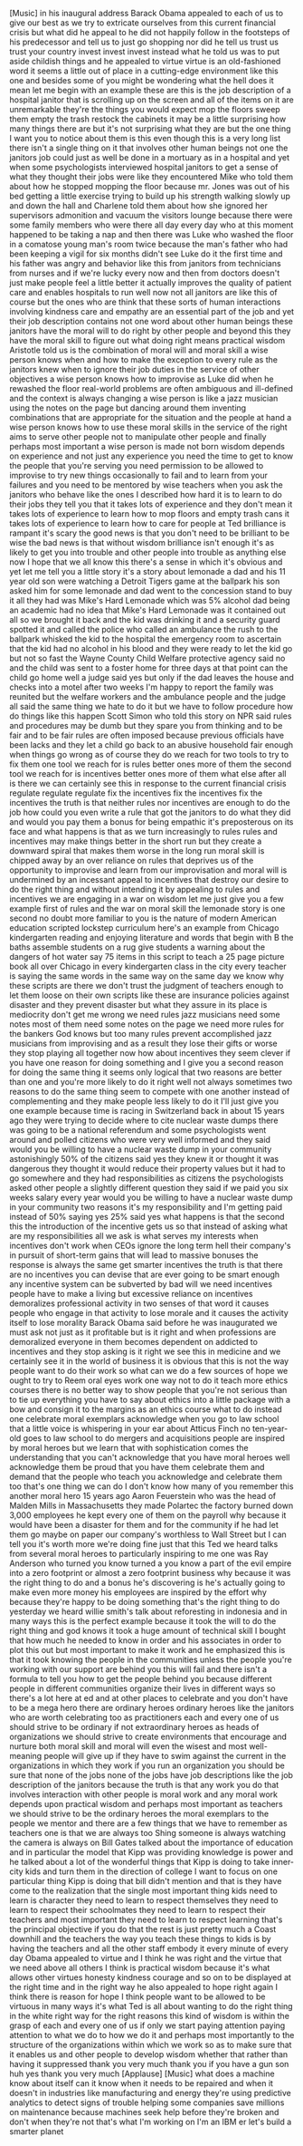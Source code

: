 
[Music]
in his inaugural address Barack Obama
appealed to each of us to give our best
as we try to extricate ourselves from
this current financial crisis but what
did he appeal to he did not happily
follow in the footsteps of his
predecessor and tell us to just go
shopping nor did he tell us trust us
trust your country invest invest invest
instead what he told us was to put aside
childish things and he appealed to
virtue virtue is an old-fashioned word
it seems a little out of place in a
cutting-edge environment like this one
and besides some of you might be
wondering what the hell does it mean let
me begin with an example these are this
is the job description of a hospital
janitor that is scrolling up on the
screen and all of the items on it are
unremarkable they&#39;re the things you
would expect mop the floors sweep them
empty the trash restock the cabinets it
may be a little surprising how many
things there are but it&#39;s not surprising
what they are but the one thing I want
you to notice about them is this even
though this is a very long list there
isn&#39;t a single thing on it that involves
other human beings not one the janitors
job could just as well be done in a
mortuary as in a hospital and yet when
some psychologists interviewed hospital
janitors to get a sense of what they
thought their jobs were like they
encountered Mike who told them about how
he stopped mopping the floor because mr.
Jones was out of his bed getting a
little exercise trying to build up his
strength walking slowly up and down the
hall and Charlene told them about how
she ignored her supervisors admonition
and
vacuum the visitors lounge because there
were some family members who were there
all day every day who at this moment
happened to be taking a nap and then
there was Luke who washed the floor in a
comatose young man&#39;s room twice because
the man&#39;s father who had been keeping a
vigil for six months didn&#39;t see Luke do
it the first time and his father was
angry and behavior like this from
janitors from technicians from nurses
and if we&#39;re lucky every now and then
from doctors doesn&#39;t just make people
feel a little better it actually
improves the quality of patient care and
enables hospitals to run well now not
all janitors are like this of course but
the ones who are think that these sorts
of human interactions involving kindness
care and empathy are an essential part
of the job and yet their job description
contains not one word about other human
beings these janitors have the moral
will to do right by other people and
beyond this they have the moral skill to
figure out what doing right means
practical wisdom Aristotle told us is
the combination of moral will and moral
skill a wise person knows when and how
to make the exception to every rule as
the janitors knew when to ignore their
job duties in the service of other
objectives a wise person knows how to
improvise as Luke did when he rewashed
the floor real-world problems are often
ambiguous and ill-defined and the
context is always changing a wise person
is like a jazz musician using the notes
on the page but dancing around them
inventing combinations that are
appropriate for the situation and the
people at hand
a wise person knows how to use these
moral skills in the service of the right
aims to serve other people not to
manipulate other people and finally
perhaps most
important a wise person is made not born
wisdom depends on experience and not
just any experience you need the time to
get to know the people that you&#39;re
serving you need permission to be
allowed to improvise to try new things
occasionally to fail and to learn from
your failures and you need to be
mentored by wise teachers when you ask
the janitors who behave like the ones I
described how hard it is to learn to do
their jobs they tell you that it takes
lots of experience and they don&#39;t mean
it takes lots of experience to learn how
to mop floors and empty trash cans it
takes lots of experience to learn how to
care for people at Ted brilliance is
rampant it&#39;s scary the good news is that
you don&#39;t need to be brilliant to be
wise the bad news is that without wisdom
brilliance isn&#39;t enough it&#39;s as likely
to get you into trouble and other people
into trouble as anything else
now I hope that we all know this there&#39;s
a sense in which it&#39;s obvious and yet
let me tell you a little story it&#39;s a
story about lemonade a dad and his 11
year old son were watching a Detroit
Tigers game at the ballpark his son
asked him for some lemonade and dad went
to the concession stand to buy it all
they had was Mike&#39;s Hard Lemonade which
was 5% alcohol dad being an academic had
no idea that Mike&#39;s Hard Lemonade
was it contained out all so we brought
it back and the kid was drinking it and
a security guard spotted it and called
the police who called an ambulance the
rush to the ballpark whisked the kid to
the hospital the emergency room to
ascertain that the kid had no alcohol in
his blood and they were ready to let the
kid go but not so fast the Wayne County
Child Welfare protective agency said no
and the child was sent to a foster home
for three days at that point can the
child go home well a judge said yes but
only if the dad leaves the house and
checks into a motel after two weeks I&#39;m
happy to report the family was reunited
but the welfare workers and the
ambulance people and the judge all said
the same thing we hate to do it but we
have to follow procedure how do things
like this happen Scott Simon who told
this story on NPR said rules and
procedures may be dumb but they spare
you from thinking and to be fair and to
be fair rules are often imposed because
previous officials have been lacks and
they let a child go back to an abusive
household fair enough
when things go wrong as of course they
do we reach for two tools to try to fix
them one tool we reach for is rules
better ones more of them the second tool
we reach for
is incentives better ones more of them
what else after all is there we can
certainly see this in response to the
current financial crisis regulate
regulate regulate fix the incentives fix
the incentives fix the incentives the
truth is that neither rules nor
incentives are enough to do the job how
could you even write a rule that got the
janitors to do what they did and would
you pay them a bonus for being empathic
it&#39;s preposterous on its face and what
happens is that as we turn increasingly
to rules rules and incentives may make
things better in the short run but they
create a downward spiral that makes them
worse in the long run moral skill is
chipped away by an over reliance on
rules that deprives us of the
opportunity to improvise and learn from
our improvisation and moral will is
undermined by an incessant appeal to
incentives that destroy our desire to do
the right thing and without intending it
by appealing to rules and incentives we
are engaging in a war on wisdom let me
just give you a few example first of
rules and the war on moral skill the
lemonade story is one second no doubt
more familiar to you is the nature of
modern American education scripted
lockstep curriculum here&#39;s an example
from Chicago kindergarten reading and
enjoying literature and words that begin
with B the baths assemble students on a
rug give students a warning about the
dangers of hot water say 75 items in
this script to teach a 25 page picture
book all over Chicago in every
kindergarten class in the city every
teacher is saying the same words in the
same way on the same day we know why
these scripts are there we don&#39;t trust
the judgment of teachers enough to let
them loose on their own scripts like
these are insurance policies against
disaster
and they prevent disaster but what they
assure in its place is mediocrity don&#39;t
get me wrong we need rules jazz
musicians need some notes most of them
need some notes on the page we need more
rules for the bankers God knows but too
many rules prevent accomplished jazz
musicians from improvising and as a
result they lose their gifts or worse
they stop playing all together now
how about incentives they seem clever if
you have one reason for doing something
and I give you a second reason for doing
the same thing it seems only logical
that two reasons are better than one and
you&#39;re more likely to do it
right well not always sometimes two
reasons to do the same thing seem to
compete with one another instead of
complementing and they make people less
likely to do it I&#39;ll just give you one
example because time is racing in
Switzerland back in about 15 years ago
they were trying to decide where to cite
nuclear waste dumps there was going to
be a national referendum and some
psychologists went around and polled
citizens who were very well informed and
they said would you be willing to have a
nuclear waste dump in your community
astonishingly 50% of the citizens said
yes they knew it or thought it was
dangerous they thought it would reduce
their property values but it had to go
somewhere and they had responsibilities
as citizens the psychologists asked
other people a slightly different
question they said if we paid you six
weeks salary every year would you be
willing to have a nuclear waste dump in
your community two reasons it&#39;s my
responsibility and I&#39;m getting paid
instead of 50% saying yes 25% said yes
what happens is that the second this the
introduction of the incentive gets us so
that instead of asking what are my
responsibilities all we ask is what
serves my interests when incentives
don&#39;t work when CEOs ignore the long
term hell
their company&#39;s in pursuit of short-term
gains that will lead to massive bonuses
the response is always the same get
smarter incentives the truth is that
there are no incentives you can devise
that are ever going to be smart enough
any incentive system can be subverted by
bad will we need incentives people have
to make a living but excessive reliance
on incentives demoralizes professional
activity in two senses of that word it
causes people who engage in that
activity to lose morale and it causes
the activity itself to lose morality
Barack Obama said before he was
inaugurated we must ask not just as it
profitable but is it right and when
professions are demoralized everyone in
them becomes dependent on addicted to
incentives and they stop asking is it
right we see this in medicine and we
certainly see it in the world of
business
it is obvious that this is not the way
people want to do their work so what can
we do a few sources of hope we ought to
try to Reem oral eyes work one way not
to do it teach more ethics courses there
is no better way to show people that
you&#39;re not serious than to tie up
everything you have to say about ethics
into a little package with a bow and
consign it to the margins as an ethics
course what to do instead one celebrate
moral exemplars acknowledge when you go
to law school that a little voice is
whispering in your ear about Atticus
Finch no ten-year-old goes to law school
to do mergers and acquisitions people
are inspired by moral heroes but we
learn that with sophistication comes the
understanding that you can&#39;t acknowledge
that you have moral heroes well
acknowledge them be proud that you have
them celebrate them and demand that the
people who teach you acknowledge and
celebrate them too that&#39;s one thing we
can do I don&#39;t know how many of you
remember this another moral hero 15
years ago Aaron Feuerstein who was the
head of Malden Mills in Massachusetts
they made Polartec the factory burned
down 3,000 employees he kept every one
of them on the payroll why because it
would have been a disaster for them and
for the community if he had let them go
maybe on paper our company&#39;s worthless
to Wall Street but I can tell you it&#39;s
worth more we&#39;re doing fine just that
this Ted we heard talks from several
moral heroes to particularly inspiring
to me one was Ray Anderson who turned
you know turned a you know a part of the
evil empire into a zero footprint or
almost a zero footprint business why
because it was the right thing
to do and a bonus he&#39;s discovering is
he&#39;s actually going to make even more
money his employees are inspired by the
effort why because they&#39;re happy to be
doing something that&#39;s the right thing
to do yesterday we heard willie smith&#39;s
talk about reforesting in indonesia and
in many ways this is the perfect example
because it took the will to do the right
thing and god knows it took a huge
amount of technical skill
I bought that how much he needed to know
in order and his associates in order to
plot this out but most important to make
it work and he emphasized this is that
it took knowing the people in the
communities unless the people you&#39;re
working with our support are behind you
this will fail and there isn&#39;t a formula
to tell you how to get the people behind
you because different people in
different communities organize their
lives in different ways so there&#39;s a lot
here at ed and at other places to
celebrate and you don&#39;t have to be a
mega hero there are ordinary heroes
ordinary heroes like the janitors who
are worth celebrating too as
practitioners each and every one of us
should strive to be ordinary if not
extraordinary heroes as heads of
organizations we should strive to create
environments that encourage and nurture
both moral skill and moral will even the
wisest and most well-meaning people will
give up if they have to swim against the
current in the organizations in which
they work if you run an organization you
should be sure that none of the jobs
none of the jobs have job descriptions
like the job description of the janitors
because the truth is that any work you
do that involves interaction with other
people is moral work and any moral work
depends upon practical wisdom and
perhaps most important as teachers we
should strive to be the ordinary heroes
the moral exemplars to the people we
mentor and there are a few things that
we have to remember as teachers one is
that we are always too
Shing someone is always watching the
camera is always on Bill Gates talked
about the importance of education and in
particular the model that Kipp was
providing knowledge is power and he
talked about a lot of the wonderful
things that Kipp is doing to take
inner-city kids
and turn them in the direction of
college I want to focus on one
particular thing Kipp is doing that bill
didn&#39;t mention and that is they have
come to the realization that the single
most important thing kids need to learn
is character they need to learn to
respect themselves they need to learn to
respect their schoolmates they need to
learn to respect their teachers and most
important they need to learn to respect
learning that&#39;s the principal objective
if you do that the rest is just pretty
much a Coast downhill and the teachers
the way you teach these things to kids
is by having the teachers and all the
other staff embody it every minute of
every day Obama appealed to virtue and I
think he was right and the virtue that
we need above all others I think is
practical wisdom because it&#39;s what
allows other virtues honesty kindness
courage and so on to be displayed at the
right time and in the right way he also
appealed to hope right again I think
there is reason for hope I think people
want to be allowed to be virtuous in
many ways it&#39;s what Ted is all about
wanting to do the right thing in the
white right way for the right reasons
this kind of wisdom is within the grasp
of each and every one of us if only we
start paying attention paying attention
to what we do to how we do it and
perhaps most importantly to the
structure of the organizations within
which we work so as to make sure that it
enables us and other people to develop
wisdom whether that rather than having
it suppressed thank you very much
thank you
if you have a gun son huh yes
thank you very much
[Applause]
[Music]
what does a machine know about itself
can it know when it needs to be repaired
and when it doesn&#39;t in industries like
manufacturing and energy they&#39;re using
predictive analytics to detect signs of
trouble helping some companies save
millions on maintenance because machines
seek help before they&#39;re broken and
don&#39;t when they&#39;re not that&#39;s what I&#39;m
working on I&#39;m an IBM er let&#39;s build a
smarter planet
